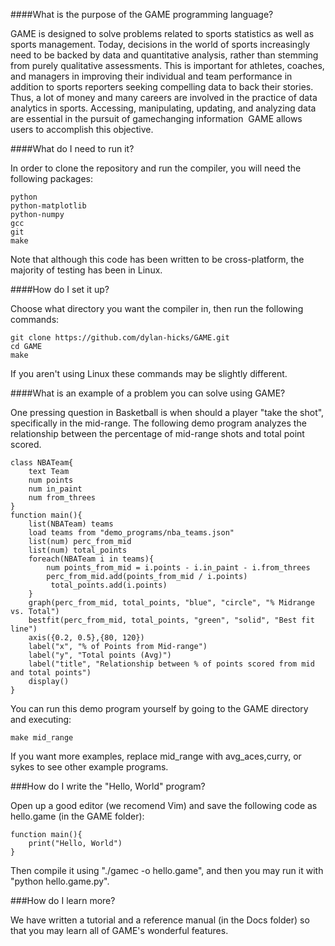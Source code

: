 ####What is the purpose of the GAME programming language?

GAME is designed to solve problems related to sports statistics as well as sports management.
Today, decisions in the world of sports increasingly need to be backed by data and quantitative
analysis, rather than stemming from purely qualitative assessments. This is important for
athletes, coaches, and managers in improving their individual and team performance in addition
to sports reporters seeking compelling data to back their stories. Thus, a lot of money and many
careers are involved in the practice of data analytics in sports. Accessing, manipulating,
updating, and analyzing data are essential in the pursuit of game­changing information ­­ GAME
allows users to accomplish this objective.

####What do I need to run it?

In order to clone the repository and run the compiler, you will need the following packages:

    python
    python-matplotlib
    python-numpy
    gcc
    git
    make

Note that although this code has been written to be cross-platform, the majority of testing has been in Linux.

####How do I set it up?

Choose what directory you want the compiler in, then run the following commands:

    git clone https://github.com/dylan-hicks/GAME.git
    cd GAME
    make

If you aren't using Linux these commands may be slightly different.

####What is an example of a problem you can solve using GAME?

One pressing question in Basketball is when should a player "take the shot", specifically in the mid-range. 
The following demo program analyzes the relationship between the percentage of mid-range shots and total point scored.

    class NBATeam{
        text Team
        num points
        num in_paint
        num from_threes
    }
    function main(){
        list(NBATeam) teams
        load teams from "demo_programs/nba_teams.json"
        list(num) perc_from_mid
        list(num) total_points
        foreach(NBATeam i in teams){
            num points_from_mid = i.points - i.in_paint - i.from_threes
            perc_from_mid.add(points_from_mid / i.points)
             total_points.add(i.points)
        }
        graph(perc_from_mid, total_points, "blue", "circle", "% Midrange vs. Total")
        bestfit(perc_from_mid, total_points, "green", "solid", "Best fit line")
        axis({0.2, 0.5},{80, 120})
        label("x", "% of Points from Mid-range")
        label("y", "Total points (Avg)")
        label("title", "Relationship between % of points scored from mid and total points")
        display()
    }

You can run this demo program yourself by going to the GAME directory and executing:

    make mid_range

If you want more examples, replace mid\_range with avg\_aces,curry, or sykes to see other example programs.

###How do I write the "Hello, World" program?

Open up a good editor (we recomend Vim) and save the following code as hello.game (in the GAME folder):

    function main(){
        print("Hello, World")
    }

Then compile it using "./gamec -o hello.game", and then you may run it with "python hello.game.py".

###How do I learn more?

We have written a tutorial and a reference manual (in the Docs folder) so that you may learn all of GAME's wonderful features.
